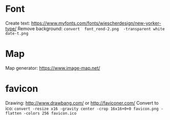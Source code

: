 # Font
Create text: https://www.myfonts.com/fonts/wiescherdesign/new-yorker-type/
Remove background: `convert  font_rend-2.png  -transparent white  date-t.png`

# Map
Map generator: https://www.image-map.net/

# favicon
Drawing: http://www.drawbang.com/ or http://faviconer.com/
Convert to ico: `convert -resize x16 -gravity center -crop 16x16+0+0 favicon.png -flatten -colors 256 favicon.ico`
